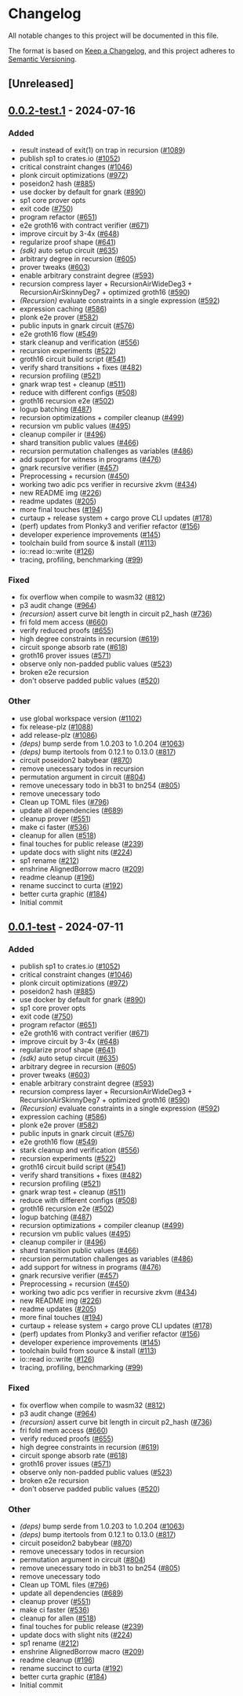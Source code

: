 # Changelog

All notable changes to this project will be documented in this file.

The format is based on [Keep a Changelog](https://keepachangelog.com/en/1.0.0/),
and this project adheres to [Semantic Versioning](https://semver.org/spec/v2.0.0.html).

## [Unreleased]

## [0.0.2-test.1](https://github.com/succinctlabs/sp1/compare/sp1-recursion-circuit-v0.0.2-test...sp1-recursion-circuit-v0.0.2-test.1) - 2024-07-16

### Added
- result instead of exit(1) on trap in recursion ([#1089](https://github.com/succinctlabs/sp1/pull/1089))
- publish sp1 to crates.io ([#1052](https://github.com/succinctlabs/sp1/pull/1052))
- critical constraint changes ([#1046](https://github.com/succinctlabs/sp1/pull/1046))
- plonk circuit optimizations ([#972](https://github.com/succinctlabs/sp1/pull/972))
- poseidon2 hash ([#885](https://github.com/succinctlabs/sp1/pull/885))
- use docker by default for gnark ([#890](https://github.com/succinctlabs/sp1/pull/890))
- sp1 core prover opts
- exit code ([#750](https://github.com/succinctlabs/sp1/pull/750))
- program refactor  ([#651](https://github.com/succinctlabs/sp1/pull/651))
- e2e groth16 with contract verifier ([#671](https://github.com/succinctlabs/sp1/pull/671))
- improve circuit by 3-4x ([#648](https://github.com/succinctlabs/sp1/pull/648))
- regularize proof shape ([#641](https://github.com/succinctlabs/sp1/pull/641))
- *(sdk)* auto setup circuit ([#635](https://github.com/succinctlabs/sp1/pull/635))
- arbitrary degree in recursion ([#605](https://github.com/succinctlabs/sp1/pull/605))
- prover tweaks ([#603](https://github.com/succinctlabs/sp1/pull/603))
- enable arbitrary constraint degree ([#593](https://github.com/succinctlabs/sp1/pull/593))
- recursion compress layer + RecursionAirWideDeg3 + RecursionAirSkinnyDeg7 + optimized groth16 ([#590](https://github.com/succinctlabs/sp1/pull/590))
- *(Recursion)* evaluate constraints in a single expression  ([#592](https://github.com/succinctlabs/sp1/pull/592))
- expression caching  ([#586](https://github.com/succinctlabs/sp1/pull/586))
- plonk e2e prover ([#582](https://github.com/succinctlabs/sp1/pull/582))
- public inputs in gnark circuit ([#576](https://github.com/succinctlabs/sp1/pull/576))
- e2e groth16 flow ([#549](https://github.com/succinctlabs/sp1/pull/549))
- stark cleanup and verification ([#556](https://github.com/succinctlabs/sp1/pull/556))
- recursion experiments ([#522](https://github.com/succinctlabs/sp1/pull/522))
- groth16 circuit build script ([#541](https://github.com/succinctlabs/sp1/pull/541))
- verify shard transitions + fixes ([#482](https://github.com/succinctlabs/sp1/pull/482))
- recursion profiling ([#521](https://github.com/succinctlabs/sp1/pull/521))
- gnark wrap test + cleanup ([#511](https://github.com/succinctlabs/sp1/pull/511))
- reduce with different configs ([#508](https://github.com/succinctlabs/sp1/pull/508))
- groth16 recursion e2e ([#502](https://github.com/succinctlabs/sp1/pull/502))
- logup batching ([#487](https://github.com/succinctlabs/sp1/pull/487))
- recursion optimizations + compiler cleanup ([#499](https://github.com/succinctlabs/sp1/pull/499))
- recursion vm public values ([#495](https://github.com/succinctlabs/sp1/pull/495))
- cleanup compiler ir ([#496](https://github.com/succinctlabs/sp1/pull/496))
- shard transition public values ([#466](https://github.com/succinctlabs/sp1/pull/466))
- recursion permutation challenges as variables ([#486](https://github.com/succinctlabs/sp1/pull/486))
- add support for witness in programs ([#476](https://github.com/succinctlabs/sp1/pull/476))
- gnark recursive verifier ([#457](https://github.com/succinctlabs/sp1/pull/457))
- Preprocessing + recursion  ([#450](https://github.com/succinctlabs/sp1/pull/450))
- working two adic pcs verifier in recursive zkvm ([#434](https://github.com/succinctlabs/sp1/pull/434))
- new README img ([#226](https://github.com/succinctlabs/sp1/pull/226))
- readme updates ([#205](https://github.com/succinctlabs/sp1/pull/205))
- more final touches ([#194](https://github.com/succinctlabs/sp1/pull/194))
- curtaup + release system + cargo prove CLI updates ([#178](https://github.com/succinctlabs/sp1/pull/178))
- (perf) updates from Plonky3 and verifier refactor ([#156](https://github.com/succinctlabs/sp1/pull/156))
- developer experience improvements ([#145](https://github.com/succinctlabs/sp1/pull/145))
- toolchain build from source & install ([#113](https://github.com/succinctlabs/sp1/pull/113))
- io::read io::write ([#126](https://github.com/succinctlabs/sp1/pull/126))
- tracing, profiling, benchmarking ([#99](https://github.com/succinctlabs/sp1/pull/99))

### Fixed
- fix overflow when compile to wasm32 ([#812](https://github.com/succinctlabs/sp1/pull/812))
- p3 audit change ([#964](https://github.com/succinctlabs/sp1/pull/964))
- *(recursion)* assert curve bit length in circuit p2_hash ([#736](https://github.com/succinctlabs/sp1/pull/736))
- fri fold mem access ([#660](https://github.com/succinctlabs/sp1/pull/660))
- verify reduced proofs ([#655](https://github.com/succinctlabs/sp1/pull/655))
- high degree constraints in recursion ([#619](https://github.com/succinctlabs/sp1/pull/619))
- circuit sponge absorb rate ([#618](https://github.com/succinctlabs/sp1/pull/618))
- groth16 prover issues ([#571](https://github.com/succinctlabs/sp1/pull/571))
- observe only non-padded public values ([#523](https://github.com/succinctlabs/sp1/pull/523))
- broken e2e recursion
- don't observe padded public values ([#520](https://github.com/succinctlabs/sp1/pull/520))

### Other
- use global workspace version ([#1102](https://github.com/succinctlabs/sp1/pull/1102))
- fix release-plz ([#1088](https://github.com/succinctlabs/sp1/pull/1088))
- add release-plz ([#1086](https://github.com/succinctlabs/sp1/pull/1086))
- *(deps)* bump serde from 1.0.203 to 1.0.204 ([#1063](https://github.com/succinctlabs/sp1/pull/1063))
- *(deps)* bump itertools from 0.12.1 to 0.13.0 ([#817](https://github.com/succinctlabs/sp1/pull/817))
- circuit poseidon2 babybear ([#870](https://github.com/succinctlabs/sp1/pull/870))
- remove unecessary todos in recursion
- permutation argument in circuit  ([#804](https://github.com/succinctlabs/sp1/pull/804))
- remove unecessary todo in bb31 to bn254 ([#805](https://github.com/succinctlabs/sp1/pull/805))
- remove unecessary todo
- Clean up TOML files ([#796](https://github.com/succinctlabs/sp1/pull/796))
- update all dependencies ([#689](https://github.com/succinctlabs/sp1/pull/689))
- cleanup prover ([#551](https://github.com/succinctlabs/sp1/pull/551))
- make ci faster ([#536](https://github.com/succinctlabs/sp1/pull/536))
- cleanup for allen ([#518](https://github.com/succinctlabs/sp1/pull/518))
- final touches for public release ([#239](https://github.com/succinctlabs/sp1/pull/239))
- update docs with slight nits ([#224](https://github.com/succinctlabs/sp1/pull/224))
- sp1 rename ([#212](https://github.com/succinctlabs/sp1/pull/212))
- enshrine AlignedBorrow macro ([#209](https://github.com/succinctlabs/sp1/pull/209))
- readme cleanup ([#196](https://github.com/succinctlabs/sp1/pull/196))
- rename succinct to curta ([#192](https://github.com/succinctlabs/sp1/pull/192))
- better curta graphic ([#184](https://github.com/succinctlabs/sp1/pull/184))
- Initial commit

## [0.0.1-test](https://github.com/succinctlabs/sp1/compare/sp1-recursion-circuit-v0.0.0-test...sp1-recursion-circuit-v0.0.1-test) - 2024-07-11

### Added

- publish sp1 to crates.io ([#1052](https://github.com/succinctlabs/sp1/pull/1052))
- critical constraint changes ([#1046](https://github.com/succinctlabs/sp1/pull/1046))
- plonk circuit optimizations ([#972](https://github.com/succinctlabs/sp1/pull/972))
- poseidon2 hash ([#885](https://github.com/succinctlabs/sp1/pull/885))
- use docker by default for gnark ([#890](https://github.com/succinctlabs/sp1/pull/890))
- sp1 core prover opts
- exit code ([#750](https://github.com/succinctlabs/sp1/pull/750))
- program refactor ([#651](https://github.com/succinctlabs/sp1/pull/651))
- e2e groth16 with contract verifier ([#671](https://github.com/succinctlabs/sp1/pull/671))
- improve circuit by 3-4x ([#648](https://github.com/succinctlabs/sp1/pull/648))
- regularize proof shape ([#641](https://github.com/succinctlabs/sp1/pull/641))
- _(sdk)_ auto setup circuit ([#635](https://github.com/succinctlabs/sp1/pull/635))
- arbitrary degree in recursion ([#605](https://github.com/succinctlabs/sp1/pull/605))
- prover tweaks ([#603](https://github.com/succinctlabs/sp1/pull/603))
- enable arbitrary constraint degree ([#593](https://github.com/succinctlabs/sp1/pull/593))
- recursion compress layer + RecursionAirWideDeg3 + RecursionAirSkinnyDeg7 + optimized groth16 ([#590](https://github.com/succinctlabs/sp1/pull/590))
- _(Recursion)_ evaluate constraints in a single expression ([#592](https://github.com/succinctlabs/sp1/pull/592))
- expression caching ([#586](https://github.com/succinctlabs/sp1/pull/586))
- plonk e2e prover ([#582](https://github.com/succinctlabs/sp1/pull/582))
- public inputs in gnark circuit ([#576](https://github.com/succinctlabs/sp1/pull/576))
- e2e groth16 flow ([#549](https://github.com/succinctlabs/sp1/pull/549))
- stark cleanup and verification ([#556](https://github.com/succinctlabs/sp1/pull/556))
- recursion experiments ([#522](https://github.com/succinctlabs/sp1/pull/522))
- groth16 circuit build script ([#541](https://github.com/succinctlabs/sp1/pull/541))
- verify shard transitions + fixes ([#482](https://github.com/succinctlabs/sp1/pull/482))
- recursion profiling ([#521](https://github.com/succinctlabs/sp1/pull/521))
- gnark wrap test + cleanup ([#511](https://github.com/succinctlabs/sp1/pull/511))
- reduce with different configs ([#508](https://github.com/succinctlabs/sp1/pull/508))
- groth16 recursion e2e ([#502](https://github.com/succinctlabs/sp1/pull/502))
- logup batching ([#487](https://github.com/succinctlabs/sp1/pull/487))
- recursion optimizations + compiler cleanup ([#499](https://github.com/succinctlabs/sp1/pull/499))
- recursion vm public values ([#495](https://github.com/succinctlabs/sp1/pull/495))
- cleanup compiler ir ([#496](https://github.com/succinctlabs/sp1/pull/496))
- shard transition public values ([#466](https://github.com/succinctlabs/sp1/pull/466))
- recursion permutation challenges as variables ([#486](https://github.com/succinctlabs/sp1/pull/486))
- add support for witness in programs ([#476](https://github.com/succinctlabs/sp1/pull/476))
- gnark recursive verifier ([#457](https://github.com/succinctlabs/sp1/pull/457))
- Preprocessing + recursion ([#450](https://github.com/succinctlabs/sp1/pull/450))
- working two adic pcs verifier in recursive zkvm ([#434](https://github.com/succinctlabs/sp1/pull/434))
- new README img ([#226](https://github.com/succinctlabs/sp1/pull/226))
- readme updates ([#205](https://github.com/succinctlabs/sp1/pull/205))
- more final touches ([#194](https://github.com/succinctlabs/sp1/pull/194))
- curtaup + release system + cargo prove CLI updates ([#178](https://github.com/succinctlabs/sp1/pull/178))
- (perf) updates from Plonky3 and verifier refactor ([#156](https://github.com/succinctlabs/sp1/pull/156))
- developer experience improvements ([#145](https://github.com/succinctlabs/sp1/pull/145))
- toolchain build from source & install ([#113](https://github.com/succinctlabs/sp1/pull/113))
- io::read io::write ([#126](https://github.com/succinctlabs/sp1/pull/126))
- tracing, profiling, benchmarking ([#99](https://github.com/succinctlabs/sp1/pull/99))

### Fixed

- fix overflow when compile to wasm32 ([#812](https://github.com/succinctlabs/sp1/pull/812))
- p3 audit change ([#964](https://github.com/succinctlabs/sp1/pull/964))
- _(recursion)_ assert curve bit length in circuit p2_hash ([#736](https://github.com/succinctlabs/sp1/pull/736))
- fri fold mem access ([#660](https://github.com/succinctlabs/sp1/pull/660))
- verify reduced proofs ([#655](https://github.com/succinctlabs/sp1/pull/655))
- high degree constraints in recursion ([#619](https://github.com/succinctlabs/sp1/pull/619))
- circuit sponge absorb rate ([#618](https://github.com/succinctlabs/sp1/pull/618))
- groth16 prover issues ([#571](https://github.com/succinctlabs/sp1/pull/571))
- observe only non-padded public values ([#523](https://github.com/succinctlabs/sp1/pull/523))
- broken e2e recursion
- don't observe padded public values ([#520](https://github.com/succinctlabs/sp1/pull/520))

### Other

- _(deps)_ bump serde from 1.0.203 to 1.0.204 ([#1063](https://github.com/succinctlabs/sp1/pull/1063))
- _(deps)_ bump itertools from 0.12.1 to 0.13.0 ([#817](https://github.com/succinctlabs/sp1/pull/817))
- circuit poseidon2 babybear ([#870](https://github.com/succinctlabs/sp1/pull/870))
- remove unecessary todos in recursion
- permutation argument in circuit ([#804](https://github.com/succinctlabs/sp1/pull/804))
- remove unecessary todo in bb31 to bn254 ([#805](https://github.com/succinctlabs/sp1/pull/805))
- remove unecessary todo
- Clean up TOML files ([#796](https://github.com/succinctlabs/sp1/pull/796))
- update all dependencies ([#689](https://github.com/succinctlabs/sp1/pull/689))
- cleanup prover ([#551](https://github.com/succinctlabs/sp1/pull/551))
- make ci faster ([#536](https://github.com/succinctlabs/sp1/pull/536))
- cleanup for allen ([#518](https://github.com/succinctlabs/sp1/pull/518))
- final touches for public release ([#239](https://github.com/succinctlabs/sp1/pull/239))
- update docs with slight nits ([#224](https://github.com/succinctlabs/sp1/pull/224))
- sp1 rename ([#212](https://github.com/succinctlabs/sp1/pull/212))
- enshrine AlignedBorrow macro ([#209](https://github.com/succinctlabs/sp1/pull/209))
- readme cleanup ([#196](https://github.com/succinctlabs/sp1/pull/196))
- rename succinct to curta ([#192](https://github.com/succinctlabs/sp1/pull/192))
- better curta graphic ([#184](https://github.com/succinctlabs/sp1/pull/184))
- Initial commit
